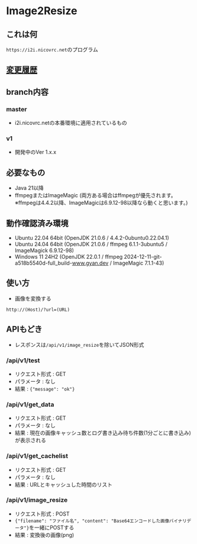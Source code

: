 # Image2Resize
## これは何
`https://i2i.nicovrc.net`のプログラム

## [変更履歴](CHANGELOG.md)

## branch内容
### master
- i2i.nicovrc.netの本番環境に適用されているもの
### v1
- 開発中のVer 1.x.x

## 必要なもの
- Java 21以降
- ffmpegまたはImageMagic (両方ある場合はffmpegが優先されます。 ※ffmpegは4.4.2以降、ImageMagicは6.9.12-98以降なら動くと思います。)

## 動作確認済み環境
- Ubuntu 22.04 64bit (OpenJDK 21.0.6 / 4.4.2-0ubuntu0.22.04.1)
- Ubuntu 24.04 64bit (OpenJDK 21.0.6 / ffmpeg 6.1.1-3ubuntu5 / ImageMagick 6.9.12-98)
- Windows 11 24H2 (OpenJDK 22.0.1 / ffmpeg 2024-12-11-git-a518b5540d-full_build-www.gyan.dev / ImageMagic 7.1.1-43)

## 使い方
- 画像を変換する
```
http://(Host)/?url=(URL)
```

## APIもどき
- レスポンスは`/api/v1/image_resize`を除いてJSON形式
### /api/v1/test
- リクエスト形式 : GET
- パラメータ : なし
- 結果 : `{"message": "ok"}`
### /api/v1/get_data
- リクエスト形式 : GET
- パラメータ : なし
- 結果 : 現在の画像キャッシュ数とログ書き込み待ち件数(1分ごとに書き込み)が表示される
### /api/v1/get_cachelist
- リクエスト形式 : GET
- パラメータ : なし
- 結果 : URLとキャッシュした時間のリスト
### /api/v1/image_resize
- リクエスト形式 : POST
- `{"filename": "ファイル名", "content": "Base64エンコードした画像バイナリデータ"}`を一緒にPOSTする
- 結果 : 変換後の画像(png)
